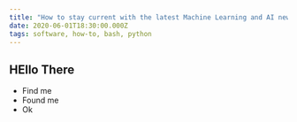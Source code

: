 ```yaml
---
title: "How to stay current with the latest Machine Learning and AI news ? "
date: 2020-06-01T18:30:00.000Z
tags: software, how-to, bash, python
---
```


## HEllo There 
- Find me
- Found me
- Ok


